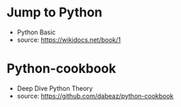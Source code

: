 
# Jump to Python
* Python Basic
* source: https://wikidocs.net/book/1

# Python-cookbook

* Deep Dive Python Theory
* source: <https://github.com/dabeaz/python-cookbook>
